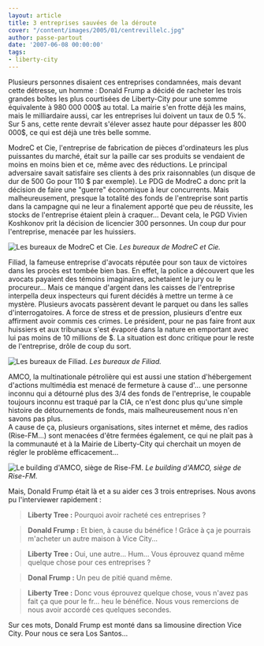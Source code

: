 ```yaml
---
layout: article
title: 3 entreprises sauvées de la déroute
cover: "/content/images/2005/01/centrevillelc.jpg"
author: passe-partout
date: '2007-06-08 00:00:00'
tags:
- liberty-city
---
```


Plusieurs personnes disaient ces entreprises condamnées, mais devant cette détresse, un homme : Donald Frump a décidé de racheter les trois grandes boîtes les plus courtisées de Liberty-City pour une somme équivalente à 980 000 000$ au total. La mairie s'en frotte déjà les mains, mais le milliardaire aussi, car les entreprises lui doivent un taux de 0.5 %. Sur 5 ans, cette rente devrait s'élever assez haute pour dépasser les 800 000$, ce qui est déjà une très belle somme.

ModreC et Cie, l'entreprise de fabrication de pièces d'ordinateurs les plus puissantes du marché, était sur la paille car ses produits se vendaient de moins en moins bien et ce, même avec des réductions. Le principal adversaire savait satisfaire ses clients à des prix raisonnables (un disque de dur de 500 Go pour 110 $ par exemple). Le PDG de ModreC a donc prit la décision de faire une "guerre" économique à leur concurrents. Mais malheureusement, presque la totalité des fonds de l'entreprise sont partis dans la campagne qui ne leur a finalement apporté que peu de réussite, les stocks de l'entreprise étaient plein à craquer... Devant cela, le PGD Vivien Koshkonov prit la décision de licencier 300 personnes. Un coup dur pour l'entreprise, menacée par les huissiers.

![Les bureaux de ModreC et Cie.](/content/images/2005/01/pdg1.jpg)
_Les bureaux de ModreC et Cie._

Filiad, la fameuse entreprise d'avocats réputée pour son taux de victoires dans les procès est tombée bien bas. En effet, la police a découvert que les avocats payaient des témoins imaginaires, achetaient le jury ou le procureur... Mais ce manque d'argent dans les caisses de l'entreprise interpella deux inspecteurs qui furent décidés à mettre un terme à ce mystère. Plusieurs avocats passèrent devant le parquet ou dans les salles d'interrogatoires. A force de stress et de pression, plusieurs d'entre eux affirment avoir commis ces crimes. Le président, pour ne pas faire front aux huissiers et aux tribunaux s'est évaporé dans la nature en emportant avec lui pas moins de 10 millions de $. La situation est donc critique pour le reste de l'entreprise, drôle de coup du sort.

![Les bureaux de Filiad.](/content/images/2005/01/pdg2.jpg)
_Les bureaux de Filiad._

AMCO, la multinationale pétrolière qui est aussi une station d'hébergement d'actions multimédia est menacé de fermeture à cause d'... une personne inconnu qui a détourné plus des 3/4 des fonds de l'entreprise, le coupable toujours inconnu est traqué par la CIA, ce n'est donc plus qu'une simple histoire de détournements de fonds, mais malheureusement nous n'en savons pas plus.  
A cause de ça, plusieurs organisations, sites internet et même, des radios (Rise-FM...) sont menacées d'être fermées également, ce qui ne plait pas à la communauté et à la Mairie de Liberty-City qui cherchait un moyen de régler le problème efficacement...

![Le building d'AMCO, siège de Rise-FM.](/content/images/2005/01/pdg3.jpg)
_Le building d'AMCO, siège de Rise-FM._

Mais, Donald Frump était là et a su aider ces 3 trois entreprises. Nous avons pu l'interviewer rapidement :

> **Liberty Tree :** Pourquoi avoir racheté ces entreprises ?

> **Donald Frump :** Et bien, à cause du bénéfice ! Grâce à ça je pourrais m'acheter un autre maison à Vice City...

> **Liberty Tree :** Oui, une autre... Hum... Vous éprouvez quand même quelque chose pour ces entreprises ?

> **Donal Frump :** Un peu de pitié quand même.

> **Liberty Tree :** Donc vous éprouvez quelque chose, vous n'avez pas fait ça que pour le fr... heu le bénéfice. Nous vous remercions de nous avoir accordé ces quelques secondes.

Sur ces mots, Donald Frump est monté dans sa limousine direction Vice City. Pour nous ce sera Los Santos...